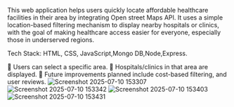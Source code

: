 This web application helps users quickly locate affordable healthcare facilities in their area by integrating Open street Maps API. It uses a simple location-based filtering mechanism to display nearby hospitals or clinics, with the goal of making healthcare access easier for everyone, especially those in underserved regions.

Tech Stack: HTML, CSS, JavaScript,Mongo DB,Node,Express.

🔹 Users can select a specific area.
🔹 Hospitals/clinics in that area are displayed.
🔹 Future improvements planned include cost-based filtering, and user reviews.
![Screenshot 2025-07-10 153307](https://github.com/user-attachments/assets/1eff5a6b-5915-49f8-8f2f-9bb3cbc14297)
![Screenshot 2025-07-10 153342](https://github.com/user-attachments/assets/046f3113-f5c6-49e7-8818-c4deaafe0151)
![Screenshot 2025-07-10 153403](https://github.com/user-attachments/assets/c4015add-cf06-4fd5-984d-960ce36afb5a)
![Screenshot 2025-07-10 153431](https://github.com/user-attachments/assets/8abf873f-2ed1-4153-9e3f-c9cd3fd745ab)
